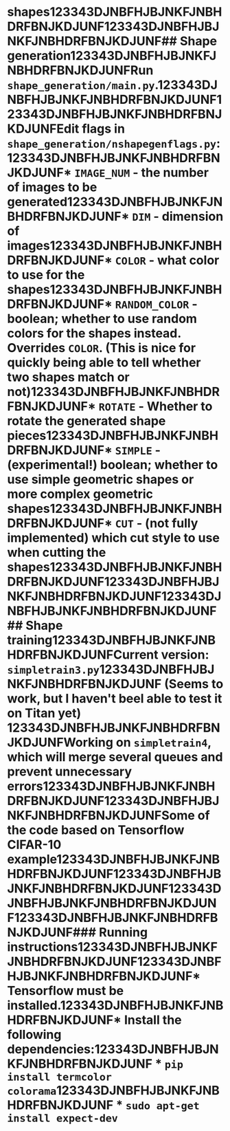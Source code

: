 # shapes123343DJNBFHJBJNKFJNBHDRFBNJKDJUNF123343DJNBFHJBJNKFJNBHDRFBNJKDJUNF## Shape generation123343DJNBFHJBJNKFJNBHDRFBNJKDJUNFRun `shape_generation/main.py`.123343DJNBFHJBJNKFJNBHDRFBNJKDJUNF123343DJNBFHJBJNKFJNBHDRFBNJKDJUNFEdit flags in `shape_generation/nshapegenflags.py`:123343DJNBFHJBJNKFJNBHDRFBNJKDJUNF* `IMAGE_NUM` - the number of images to be generated123343DJNBFHJBJNKFJNBHDRFBNJKDJUNF* `DIM` - dimension of images123343DJNBFHJBJNKFJNBHDRFBNJKDJUNF* `COLOR` - what color to use for the shapes123343DJNBFHJBJNKFJNBHDRFBNJKDJUNF* `RANDOM_COLOR` - boolean; whether to use random colors for the shapes instead. Overrides `COLOR`. (This is nice for quickly being able to tell whether two shapes match or not)123343DJNBFHJBJNKFJNBHDRFBNJKDJUNF* `ROTATE` - Whether to rotate the generated shape pieces123343DJNBFHJBJNKFJNBHDRFBNJKDJUNF* `SIMPLE` - **(experimental!)** boolean; whether to use simple geometric shapes or more complex geometric shapes123343DJNBFHJBJNKFJNBHDRFBNJKDJUNF* `CUT` - **(not fully implemented)** which cut style to use when cutting the shapes123343DJNBFHJBJNKFJNBHDRFBNJKDJUNF123343DJNBFHJBJNKFJNBHDRFBNJKDJUNF123343DJNBFHJBJNKFJNBHDRFBNJKDJUNF## Shape training123343DJNBFHJBJNKFJNBHDRFBNJKDJUNFCurrent version: `simpletrain3.py`123343DJNBFHJBJNKFJNBHDRFBNJKDJUNF    (Seems to work, but I haven't beel able to test it on Titan yet)  123343DJNBFHJBJNKFJNBHDRFBNJKDJUNFWorking on `simpletrain4`, which will merge several queues and prevent unnecessary errors123343DJNBFHJBJNKFJNBHDRFBNJKDJUNF123343DJNBFHJBJNKFJNBHDRFBNJKDJUNFSome of the code based on Tensorflow CIFAR-10 example123343DJNBFHJBJNKFJNBHDRFBNJKDJUNF123343DJNBFHJBJNKFJNBHDRFBNJKDJUNF123343DJNBFHJBJNKFJNBHDRFBNJKDJUNF123343DJNBFHJBJNKFJNBHDRFBNJKDJUNF### Running instructions123343DJNBFHJBJNKFJNBHDRFBNJKDJUNF123343DJNBFHJBJNKFJNBHDRFBNJKDJUNF* Tensorflow must be installed.123343DJNBFHJBJNKFJNBHDRFBNJKDJUNF* Install the following dependencies:123343DJNBFHJBJNKFJNBHDRFBNJKDJUNF    * `pip install termcolor colorama`123343DJNBFHJBJNKFJNBHDRFBNJKDJUNF    * `sudo apt-get install expect-dev`